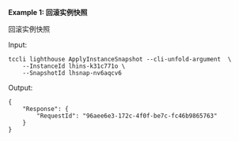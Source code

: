 **Example 1: 回滚实例快照**

回滚实例快照

Input: 

```
tccli lighthouse ApplyInstanceSnapshot --cli-unfold-argument  \
    --InstanceId lhins-k31c771o \
    --SnapshotId lhsnap-nv6aqcv6
```

Output: 
```
{
    "Response": {
        "RequestId": "96aee6e3-172c-4f0f-be7c-fc46b9865763"
    }
}
```

